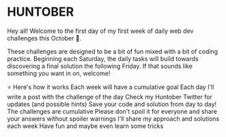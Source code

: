 # HUNTOBER #
Hey all! Welcome to the first day of my first week of daily web dev challenges this October 🎃.

These challenges are designed to be a bit of fun mixed with a bit of coding practice. Beginning each Saturday, the daily tasks will build towards discovering a final solution the following Friday. If that sounds like something you want in on, welcome!

⭐ Here's how it works
Each week will have a cumulative goal
Each day I'll write a post with the challenge of the day
Check my Huntober Twitter for updates (and possible hints)
Save your code and solution from day to day! The challenges are cumulative
Please don't spoil it for everyone and share your answers without spoiler warnings
I'll share my approach and solutions each week
Have fun and maybe even learn some tricks

